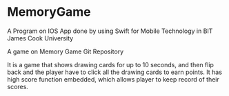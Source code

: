 # MemoryGame

 A Program on IOS App done by using Swift for Mobile Technology in BIT James Cook University

 A game on Memory Game Git Repository

 It is a game that shows drawing cards for up to 10 seconds, and then flip back and the player have to click all the drawing cards to earn points.
 It has high score function embedded, which allows player to keep record of their scores.
